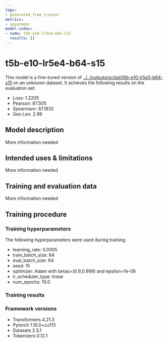 ```yaml
---
tags:
- generated_from_trainer
metrics:
- spearmanr
model-index:
- name: t5b-e10-lr5e4-b64-s15
  results: []
---
```


<!-- This model card has been generated automatically according to the information the Trainer had access to. You
should probably proofread and complete it, then remove this comment. -->

# t5b-e10-lr5e4-b64-s15

This model is a fine-tuned version of [../../outputs/scitail/t5b-e10-lr5e5-b64-s15](https://huggingface.co/../../outputs/scitail/t5b-e10-lr5e5-b64-s15) on an unknown dataset.
It achieves the following results on the evaluation set:
- Loss: 1.2205
- Pearson: 87.505
- Spearmanr: 87.1832
- Gen Len: 2.99

## Model description

More information needed

## Intended uses & limitations

More information needed

## Training and evaluation data

More information needed

## Training procedure

### Training hyperparameters

The following hyperparameters were used during training:
- learning_rate: 0.0005
- train_batch_size: 64
- eval_batch_size: 64
- seed: 15
- optimizer: Adam with betas=(0.9,0.999) and epsilon=1e-08
- lr_scheduler_type: linear
- num_epochs: 10.0

### Training results



### Framework versions

- Transformers 4.21.3
- Pytorch 1.10.0+cu113
- Datasets 2.5.1
- Tokenizers 0.12.1
